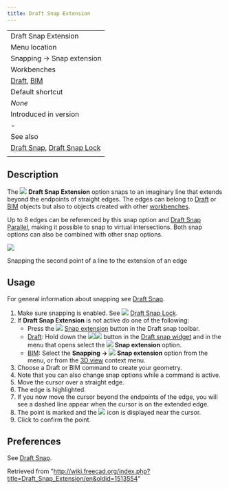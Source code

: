 ```yaml
---
title: Draft Snap Extension
---
```


|                                                                                               |
| --------------------------------------------------------------------------------------------- |
| Draft Snap Extension                                                                          |
| Menu location                                                                                 |
| Snapping → Snap extension                                                                     |
| Workbenches                                                                                   |
| [Draft](/Draft_Workbench "Draft Workbench"), [BIM](/BIM_Workbench "BIM Workbench")            |
| Default shortcut                                                                              |
| _None_                                                                                        |
| Introduced in version                                                                         |
| -                                                                                             |
| See also                                                                                      |
| [Draft Snap](/Draft_Snap "Draft Snap"), [Draft Snap Lock](/Draft_Snap_Lock "Draft Snap Lock") |
|                                                                                               |

## Description

The ![](/images/Draft_Snap_Extension.svg) **Draft Snap Extension** option snaps to an imaginary line that extends beyond the endpoints of straight edges. The edges can belong to [Draft](/Draft_Workbench "Draft Workbench") or [BIM](/BIM_Workbench "BIM Workbench") objects but also to objects created with other [workbenches](/Workbenches "Workbenches").

Up to 8 edges can be referenced by this snap option and [Draft Snap Parallel](/Draft_Snap_Parallel "Draft Snap Parallel"), making it possible to snap to virtual intersections. Both snap options can also be combined with other snap options.

![](/images/Draft_Snap_Extension_example.png)

Snapping the second point of a line to the extension of an edge

## Usage

For general information about snapping see [Draft Snap](/Draft_Snap "Draft Snap").

1. Make sure snapping is enabled. See ![](/images/Draft_Snap_Lock.svg) [Draft Snap Lock](/Draft_Snap_Lock "Draft Snap Lock").
2. If **Draft Snap Extension** is not active do one of the following:
   - Press the ![](/images/Draft_Snap_Extension.svg) [Snap extension](/Draft_Snap_Extension "Draft Snap Extension") button in the Draft snap toolbar.
   - [Draft](/Draft_Workbench "Draft Workbench"): Hold down the ![](/images/Draft_Snap_Lock.svg)![](/images/Toolbar_flyout_arrow.svg) button in the [Draft snap widget](/Draft_snap_widget "Draft snap widget") and in the menu that opens select the **![](/images/Draft_Snap_Extension.svg) Snap extension** option.
   - [BIM](/BIM_Workbench "BIM Workbench"): Select the **Snapping → ![](/images/Draft_Snap_Extension.svg) Snap extension** option from the menu, or from the [3D view](/3D_view "3D view") context menu.
3. Choose a Draft or BIM command to create your geometry.
4. Note that you can also change snap options while a command is active.
5. Move the cursor over a straight edge.
6. The edge is highlighted.
7. If you now move the cursor beyond the endpoints of the edge, you will see a dashed line appear when the cursor is on the extended edge.
8. The point is marked and the ![](/images/Draft_Snap_Extension.svg) icon is displayed near the cursor.
9. Click to confirm the point.

## Preferences

See [Draft Snap](/Draft_Snap#Preferences "Draft Snap").

Retrieved from "<http://wiki.freecad.org/index.php?title=Draft_Snap_Extension/en&oldid=1513554>"
